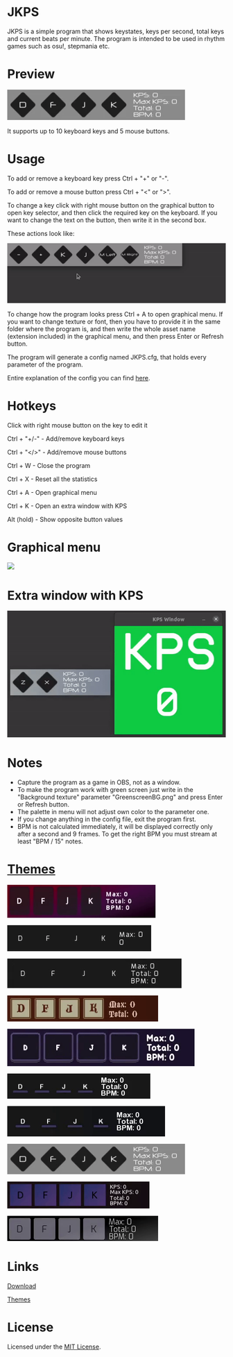 # JKPS
JKPS is a simple program that shows keystates, keys per second, total keys and current beats per minute. The program is intended to be used in rhythm games such as osu!, stepmania etc.

# Preview
![](Media/Preview-White-orange.gif)

It supports up to 10 keyboard keys and 5 mouse buttons.

# Usage
To add or remove a keyboard key press Ctrl + "+" or "-". 

To add or remove a mouse button press Ctrl + "<" or ">". 

To change a key click with right mouse button on the graphical button to open key selector, and then click the required key on the keyboard. If you want to change the text on the button, then write it in the second box.

These actions look like:

![](Media/modification-demo.gif)

To change how the program looks press Ctrl + A to open graphical menu. If you want to change texture or font, then you have to provide it in the same folder where the program is, and then write the whole asset name (extension included) in the graphical menu, and then press Enter or Refresh button.

The program will generate a config named JKPS.cfg, that holds every parameter of the program.

Entire explanation of the config you can find [here](https://gist.github.com/JekiTheMonkey/06c7b7dc0401729c2574a04442b19225).

# Hotkeys

Click with right mouse button on the key to edit it

Ctrl + "+/-" - Add/remove keyboard keys

Ctrl + "</>" - Add/remove mouse buttons

Ctrl + W - Close the program

Ctrl + X - Reset all the statistics

Ctrl + A - Open graphical menu

Ctrl + K - Open an extra window with KPS

Alt (hold) - Show opposite button values

# Graphical menu

![](Media/menu-demo.gif)

# Extra window with KPS

![](Media/Preview-kps-window.gif)

# Notes
- Capture the program as a game in OBS, not as a window.
- To make the program work with green screen just write in the "Background texture" parameter "GreenscreenBG.png" and press Enter or Refresh button.
- The palette in menu will not adjust own color to the parameter one.
- If you change anything in the config file, exit the program first.
- BPM is not calculated immediately, it will be displayed correctly only after a second and 9 frames. To get the right BPM you must stream at least "BPM / 15" notes.

# [Themes](https://gist.github.com/JekiTheMonkey/727f57dcdecb76480b982f0fe479c5c1)

![](Media/Preview-Red-violet.gif)

![](Media/Preview-Dark-minimalistic-2-nano.gif)

![](Media/Preview-Dark-minimalistic-2.gif)

![](Media/Preview-Medieval.gif)

![](Media/Preview-Modern-purple.gif)

![](Media/Preview-Dark-minimalistic-nano.gif)

![](Media/Preview-Dark-minimalistic.gif)

![](Media/Preview-White-orange.gif)

![](Media/Preview-Dark-violet.gif)

![](Media/Preview-Dark-classic.gif)

# Links

[Download](https://github.com/JekiTheMonkey/JKPS/releases/)

[Themes](https://gist.github.com/JekiTheMonkey/727f57dcdecb76480b982f0fe479c5c1)

# License
Licensed under the [MIT License](LICENSE).
